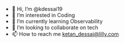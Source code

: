 - 👋 Hi, I’m @kdessai19
- 👀 I’m interested in Coding
- 🌱 I’m currently learning Observability
- 💞️ I’m looking to collaborate on tech
- 📫 How to reach me ketan_dessai@lilly.com

<!---
kdessai19/kdessai19 is a ✨ special ✨ repository because its `README.md` (this file) appears on your GitHub profile.
You can click the Preview link to take a look at your changes.
--->
